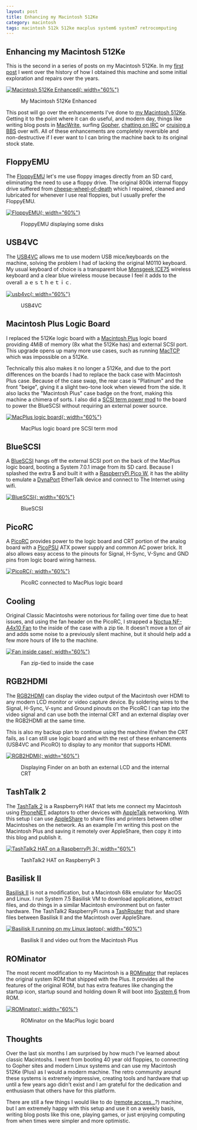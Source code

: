 ```yaml
---
layout: post
title: Enhancing my Macintosh 512Ke
category: macintosh
tags: macintosh 512k 512ke macplus system6 system7 retrocomputing
---
```


## Enhancing my Macintosh 512Ke

This is the second in a series of posts on my Macintosh 512Ke. In my [first post](/A-Macintosh-Story/) I went over the history of how I obtained this machine and some initial exploration and repairs over the years.

[![Macintosh 512Ke Enhanced](/assets/images/posts/macintosh/macplus-enhanced.jpg){: width="60%"}](/assets/images/posts/macintosh/macplus-enhanced.jpg)
<figure><figcaption>My Macintosh 512Ke Enhanced</figcaption></figure>

This post will go over the enhancements I've done to [my Macintosh 512Ke](https://en.wikipedia.org/wiki/Macintosh_512Ke#Official_upgrades). Getting it to the point where it can do useful, and modern day, things like writing blog posts in [MacWrite](https://en.wikipedia.org/wiki/MacWrite), surfing [Gopher](https://en.wikipedia.org/wiki/Gopher_(protocol)), [chatting on IRC](https://jcs.org/wallops) or [cruising a BBS](https://www.telnetbbsguide.com/bbs/captains-quarters-ii/) over wifi. All of these enhancements are completely reversible and non-destructive if I ever want to I can bring the machine back to its original stock state.

## FloppyEMU

The [FloppyEMU](https://www.bigmessowires.com/floppy-emu/) let's me use floppy images directly from an SD card, eliminating the need to use a floppy drive. The original 800k internal floppy drive suffered from [cheese-wheel-of-death](https://youtu.be/ia513LCN7jY) which I repaired, cleaned and lubricated for whenever I use real floppies, but I usually prefer the FloppyEMU.

[![FloppyEMU](/assets/images/posts/macintosh/floppyemu-close.jpg){: width="60%"}](/assets/images/posts/macintosh/floppyemu-close.jpg)
<figure><figcaption>FloppyEMU displaying some disks</figcaption></figure>

## USB4VC

The [USB4VC](https://github.com/dekuNukem/USB4VC) allows me to use modern USB mice/keyboards on the machine, solving the problem I had of lacking the original M0110 keyboard. My usual keyboard of choice is a transparent blue [Monsgeek ICE75](https://www.monsgeek.com/product/ice75-fully-assembled/#) wireless keyboard and a clear blue wireless mouse because I feel it adds to the overall ａｅｓｔｈｅｔｉｃ.

[![usb4vc](/assets/images/posts/macintosh/usb4vc.jpg){: width="60%"}](/assets/images/posts/macintosh/usb4vc.jpg)
<figure><figcaption>USB4VC</figcaption></figure>

## Macintosh Plus Logic Board

I replaced the 512Ke logic board with a [Macintosh Plus](https://en.wikipedia.org/wiki/Macintosh_Plus) logic board providing 4MiB of memory (8x what the 512Ke has) and external SCSI port. This upgrade opens up many more use cases, such as running [MacTCP](https://en.wikipedia.org/wiki/MacTCP) which was impossible on a 512Ke.

Technically this also makes it no longer a 512Ke, and due to the port differences on the boards I had to replace the back case with Macintosh Plus case. Because of the case swap, the rear case is "Platinum" and the front "beige", giving it a slight two-tone look when viewed from the side. It also lacks the "Macintosh Plus" case badge on the front, making this machine a chimera of sorts. I also did a [SCSI term power mod](https://tinkerdifferent.com/resources/mac-plus-scsi-term-power-mod.123/) to the board to power the BlueSCSI without requiring an external power source.

[![MacPlus logic board](/assets/images/posts/macintosh/macplus-logicboard.jpg){: width="60%"}](/assets/images/posts/macintosh/macplus-logicboard.jpg)
<figure><figcaption>MacPlus logic board pre SCSI term mod</figcaption></figure>

## BlueSCSI

A [BlueSCSI](https://bluescsi.com/) hangs off the external SCSI port on the back of the MacPlus logic board, booting a System 7.0.1 image from its SD card. Because I splashed the extra $ and built it with a [RaspberryPi Pico W](https://www.raspberrypi.com/documentation/microcontrollers/pico-series.html), it has the ability to emulate a [DynaPort](https://bluescsi.com/docs/WiFi-DaynaPORT) EtherTalk device and connect to The Internet using wifi.

[![BlueSCSI](/assets/images/posts/macintosh/bluescsi.jpg){: width="60%"}](/assets/images/posts/macintosh/bluescsi.jpg)
<figure><figcaption>BlueSCSI</figcaption></figure>

## PicoRC

A [PicoRC](https://github.com/dekuNukem/PicoRC) provides power to the logic board and CRT portion of the analog board with a [PicoPSU](https://www.mini-box.com/picoPSU-80) ATX power supply and common AC power brick. It also allows easy access to the pinouts for Signal, H-Sync, V-Sync and GND pins from logic board wiring harness.

[![PicoRC](/assets/images/posts/macintosh/picorc.jpg){: width="60%"}](/assets/images/posts/macintosh/picorc.jpg)
<figure><figcaption>PicoRC connected to MacPlus logic board</figcaption></figure>

## Cooling

Original Classic Macintoshs were notorious for failing over time due to heat issues, and using the fan header on the PicoRC, I strapped a [Noctua NF-A4x10 Fan](https://www.amazon.com/dp/B00NEMGCIA) to the inside of the case with a zip tie. It doesn't move a ton of air and adds some noise to a previously silent machine, but it should help add a few more hours of life to the machine.

[![Fan inside case](/assets/images/posts/macintosh/fan.jpg){: width="60%"}](/assets/images/posts/macintosh/fan.jpg)
<figure><figcaption>Fan zip-tied to inside the case</figcaption></figure>

## RGB2HDMI

The [RGB2HDMI](https://github.com/hoglet67/RGBtoHDMI) can display the video output of the Macintosh over HDMI to any modern LCD monitor or video capture device. By soldering wires to the Signal, H-Sync, V-sync and Ground pinouts on the PicoRC I can tap into the video signal and can use both the internal CRT and an external display over the RGB2HDMI at the same time.

This is also my backup plan to continue using the machine if/when the CRT fails, as I can still use logic board and with the rest of these enhancements (USB4VC and PicoRO) to display to any monitor that supports HDMI.

[![RGB2HDMI](/assets/images/posts/macintosh/rgb2hdmi.jpg){: width="60%"}](/assets/images/posts/macintosh/rgb2hdmi.jpg)
<figure><figcaption>Displaying Finder on an both an external LCD and the internal CRT</figcaption></figure>

## TashTalk 2

The [TashTalk 2](https://ko-fi.com/s/60b561a0e3) is a RaspberryPi HAT that lets me connect my Macintosh using [PhoneNET](https://en.wikipedia.org/wiki/PhoneNET) adaptors to other devices with [AppleTalk](https://en.wikipedia.org/wiki/AppleTalk) networking. With this setup I can use [AppleShare](https://en.wikipedia.org/wiki/AppleShare) to share files and printers between other Macintoshes on the network. As an example I'm writing this post on the Macintosh Plus and saving it remotely over AppleShare, then copy it into this blog and publish it.

[![TashTalk2 HAT on a RaspberryPi 3](/assets/images/posts/macintosh/tashtalk2.jpg){: width="60%"}](/assets/images/posts/macintosh/tashtalk2.jpg)
<figure><figcaption>TashTalk2 HAT on RaspberryPi 3</figcaption></figure>

## Basilisk II

[Basilisk II](https://basilisk.cebix.net/) is not a modification, but a Macintosh 68k emulator for MacOS and Linux. I run System 7.5 Basilisk VM to download applications, extract files, and do things in a similar Macintosh environment but on faster hardware. The TashTalk2 RaspberryPi runs a [TashRouter](https://github.com/lampmerchant/tashrouter/) that and share files between Basilisk II and the Macintosh over AppleShare.

[![Basilisk II running on my Linux laptop](/assets/images/posts/macintosh/basilisk.jpg){: width="60%"}](/assets/images/posts/macintosh/basilisk.jpg)
<figure><figcaption>Basilisk II and video out from the Macintosh Plus</figcaption></figure>

## ROMinator

The most recent modification to my Macintosh is a [ROMinator](https://jcm-1.com/product/rominator-v1-for-macintosh-plus/) that replaces the original system ROM that shipped with the Plus. It provides all the features of the original ROM, but has extra features like changing the startup icon, startup sound and holding down R will boot into [System 6](https://en.wikipedia.org/wiki/System_6) from ROM.

[![ROMinator](/assets/images/posts/macintosh/rominator.jpg){: width="60%"}](/assets/images/posts/macintosh/rominator.jpg)
<figure><figcaption>ROMinator on the MacPlus logic board</figcaption></figure>

## Thoughts

Over the last six months I am surprised by how much I've learned about classic Macintoshs. I went from  booting 40 year old floppies, to connecting to Gopher sites and modern Linux systems and can use my Macintosh 512Ke (Plus) as I would a modern machine. The retro community around these systems is extremely impressive, creating tools and hardware that up until a few years ago didn't exist and I am grateful for the dedication and enthusiasm that others have for this platform.

There are still a few things I would like to do ([remote access...](https://jetkvm.com/)?) machine, but I am extremely happy with this setup and use it on a weekly basis, writing blog posts like this one, playing games, or just enjoying computing from when times were simpler and more optimistic.

